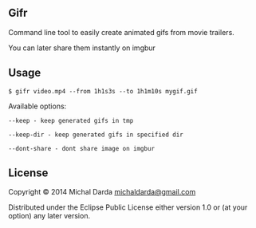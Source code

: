 ## Gifr

Command line tool to easily create animated gifs from movie trailers.

You can later share them instantly on imgbur

## Usage

    $ gifr video.mp4 --from 1h1s3s --to 1h1m10s mygif.gif

Available options:


    --keep - keep generated gifs in tmp

    --keep-dir - keep generated gifs in specified dir

    --dont-share - dont share image on imgbur

## License

Copyright &copy; 2014 Michal Darda <michaldarda@gmail.com>

Distributed under the Eclipse Public License either version 1.0 or (at
your option) any later version.
